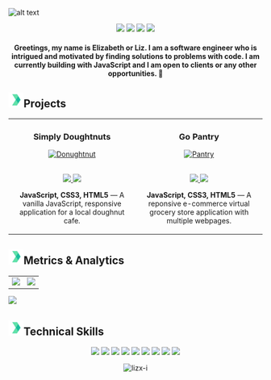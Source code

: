 ![alt text](https://github.com/lizx-i/lizx-i/blob/main/Light%20Grey%20Minimalist%20Fashion%20Designer%20LinkedIn%20Banner.gif)

<p align="center">
<a href="https://twitter.com/lizx_i"><img src="https://img.shields.io/badge/@lizx__i-61e2a9?&style=for-the-badge&logo=twitter&logoColor=white" height=27 target = "_blank"></a>
<a href="mailto:eoiruafemi@gmail.com"><img src="https://img.shields.io/badge/eoiruafemi@gmail.com-61e2a9?style=for-the-badge&logo=gmail&logoColor=white" height=27 target = "_blank"></a>
<a href="https://www.linkedin.com/in/eiruafemi/"><img src="https://img.shields.io/badge/elizabeth_iruafemi-61e2a9?style=for-the-badge&logo=linkedin&logoColor=white_" height=27 target = "_blank"></a>
<a href=""><img src="https://img.shields.io/badge/Download_Resume-61e2a9?style=for-the-badge&logo=googledrive&logoColor=white" height=27 target = "_blank"></a>
</p>

<h4 align="center">
    Greetings, my name is Elizabeth or Liz. I am a software engineer who is intrigued and motivated by finding solutions to problems with code. I am currently building with JavaScript and I am open to clients or any other opportunities. 🤍
</h4>

<h2 align="left"><img src="https://github.com/lizx-i/lizx-i/blob/main/icons8-chevron-right-48.png" height=30px>Projects</h2>

<table>
<tr>
<td width="50%">
<h3 align="center" color="white">Simply Doughtnuts</h3>
<div align="center">  
<a href='https://simplydoughnuts.netlify.app/' target=_"blank">
<img src="https://github.com/lizx-i/lizx-i/blob/main/sd.gif" alt="Donughtnut" height="250px" width="100%" />
</a>
<br>
<br>
<p>
<a href="https://github.com/lizx-i/simplydoughnuts" target="_blank">
<img src="https://img.shields.io/badge/Code-lightgrey?style=for-the-badge&logo=github"/>
</a>  
<a href="https://simplydoughnuts.netlify.app/" target="_blank">
<img src="https://img.shields.io/badge/-website-green?style=for-the-badge&color=61e2a9"/>
</a>
</p>
<p><strong>JavaScript, CSS3, HTML5</strong> — A vanilla JavaScript, responsive application for a local doughnut cafe.</p>
</div>
</td>
    
    
<td width="50%">
<h3 align="center" color="white">Go Pantry</h3>
<div align="center" >  
<a href='https://gopantry.netlify.app/'>
<img src="https://github.com/lizx-i/lizx-i/blob/main/gp.gif" alt="Pantry" height="250px" width="100%" />
</a>
<br>
<br>
<p>
<a href="https://github.com/lizx-i/gopantry" target="_blank">
<img src="https://img.shields.io/badge/Code-lightgrey?style=for-the-badge&logo=github"/>
</a>  
<a href="https://gopantry.netlify.app/" target="_blank">
<img src="https://img.shields.io/badge/-website-green?style=for-the-badge&color=61e2a9"/>
</a>
</p>
<p><strong>JavaScript, CSS3, HTML5</strong> — A reponsive e-commerce virtual grocery store application with multiple webpages.</p>
</div>
</table>




<h2 align="left"><img src="https://github.com/lizx-i/lizx-i/blob/main/icons8-chevron-right-48.png" height=30px>Metrics & Analytics</h2>
<div align="center">
<table>
<tr>
<td width="50%">
<img src="http://github-readme-streak-stats.herokuapp.com?user=lizx-i&hide_border=true&background=FFFFFF00&fire=61e2a9&currStreakLabel=20BE9D&ring=20BE9D&currStreakNum=61e2a9&sideNums=20BE9D&sideLabels=61e2a9&dates=999c9e&stroke=5253524E">
</td>
<td width="50%">
<img width="100%" src="https://github-readme-stats.vercel.app/api?username=lizx-i&bg_color=FFFFFF00&hide_border=true&text_color=20BE9D&title_color=61e2a9&include_all_commits=true&count_private=true">
</table>
</div>
<img src="https://activity-graph.herokuapp.com/graph?username=lizx-i&bg_color=FFFFFF00&color=61e2a9&line=20BE9D&point=999c9e&hide_border=true&title_color=">


<h2 align="left"><img src="https://github.com/lizx-i/lizx-i/blob/main/icons8-chevron-right-48.png" height=30px>Technical Skills</h2>
<p align="center">
<img src="https://img.shields.io/badge/HTML5-61e2a9?style=for-the-badge&logo=html5&logoColor=white" height=30>
<img src="https://img.shields.io/badge/CSS3-61e2a9?style=for-the-badge&logo=css3&logoColor=white" height=30>
<img src="https://img.shields.io/badge/JavaScript-61e2a9?style=for-the-badge&logo=javascript&logoColor=white" height=30>
<img src="https://img.shields.io/badge/MongoDB-61e2a9?style=for-the-badge&logo=nodedotjs&logoColor=white" height=30>
<img src="https://img.shields.io/badge/Express.js-61e2a9?style=for-the-badge&logo=react&logoColor=white" height=30>
<img src="https://img.shields.io/badge/React.js-61e2a9?style=for-the-badge&logo=express&logoColor=white" height=30>
<img src="https://img.shields.io/badge/Node.js-61e2a9?style=for-the-badge&logo=mongodb&logoColor=white" height=30>
<img src="https://img.shields.io/badge/jQuery-61e2a9?style=for-the-badge&logo=jquery&logoColor=white" height=30>
<img src="https://img.shields.io/badge/GIT-61e2a9?style=for-the-badge&logo=git&logoColor=white" height=30>
</p>

<p align="center"> <img src="https://komarev.com/ghpvc/?username=lizx-i&label=Profile%20views&color=61e2a9&style=for-the-badge&logo=profile&logoColor=white_" alt="lizx-i" /> </p>











